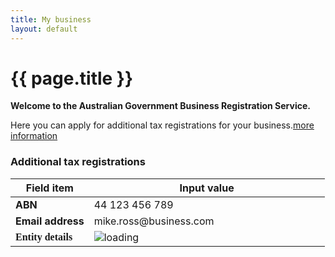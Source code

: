 ```yaml
---
title: My business
layout: default
---
```

<style>
	.result-cell h3 {
		margin: 1em 0 0 0;
	}
	
	h3 em, td em {
		font-weight: normal;
		font-size: 70%;
	}
	
	.cell-icon {
		text-align: center;
	}
	
	.cell-icon img {
		padding: inherit;
	}
	
	.orange {
		color: #ef5a28;
	}
	.red {
		color: #ef0000;
	}
	.green {
		color: #009900;
	}
	.blue {
		color: #3c86c4
	}
	.cell-icon span.fa {
		font-size: 1.5em;
		vertical-align: middle;
	}
	
	.cell-icon span.fa-check-circle {
		font-size: 1.8em;
	}
	
	ul.reg-list > li {
		list-style: none;
		margin-left: -40px;
	}
	
	ul.reg-list li span {
		margin-right: 10px;
	}
	
	table tr td span.fa,
	ul > li span.fa {
	}
	
	table tr td.top {
		vertical-align: top;
	}
	
	td ul {
		margin: 0;
		margin-left: -40px;
	}
	
	ul.reg-list > li span.fa-plus {
		vertical-align: middle;
	}
	
	.bold {
		font-weight: bold;
	}

	button.ico-edit {
		margin-left: 3px;
	}
	
	.input-percent {
		width: 60px !important;
	}
	
	.dashboard-container caption .app-status {
		font-size: 80%;
		margin-top: .5em;
		width: 80%;
	}

	.retrieve, .retrieve1, .retrieve2, .retrieve3 {
		display: none;
	}

	table tbody:nth-of-type(n+2) tr:first-child td {
		border-top: 4px solid #e7e7e7;
	}
	
	button span.fa-user {
		margin-right: 10px;
		font-size: 125%;
	}

	button.ico-remove {
		float: right;
		font-size: 1rem !important;
		color: #fff;
		padding: 7px !important;
		padding-left: 30px !important;
		margin-left: 2px;
		font-weight: normal !important;
		background: url(../img/sprite-trash.png) 2px 2px no-repeat #444;
		background-size: 25px;
		border-radius: 25px;
		border-color: #999;		
	}
	
	button.ico-remove:hover, button.ico-remove:focus {
		background: url(../img/sprite-trash.png) 2px 2px no-repeat #000;
		background-size: 25px;
	}

	button.ico-reload {
		float: right;
		font-size: 1rem !important;
		color: #fff;
		padding: 7px;
		margin-left: 2px;
		font-weight: normal !important;
		background-color: #444;
		border-radius: 25px;
		border-color: #999;		
	}
	
	button.ico-reload span.fa:before {
		background-color: #7d7d7d;
		color: #dedede;
		border-radius: 25px;
		padding: 5px;
		margin-left: -4px;
	}
	
	button.ico-reload[disabled] span.fa.fa-refresh:before {
		background-color: #ddd;
		color: #fff;
	}
	
	button.ico-remove:hover, button.ico-remove:focus {
		background-color: #000;
	}
	
	#registrations {
		position: relative;
	}
	
	#rego-select {
		width:320px;
		background-color: #eee;
	}
	
	span.select-spinner:before {
		position: absolute;
		content: url('{{ site.baseurl }}/img/ajax-loader.gif');
		left: -25px;
		top: 18px;
	}
	
	div.disabled,
	div.disabled button,
	div.disabled a,
	div.disabled label {
		color: #aaa !important;
	}
	
	 div.disabled a:hover {
		background-color: #FFF;
		text-decoration: underline;
	 }
	 
	 ul.btn-list li {
		margin-left: -12px;
	 }
	 /*
	 ul.btn-list > li > button {
		border: 1px solid #eee;
		background-color: #f0f0f0;
		border-radius: 5px;
	 }
	 
	 ul.btn-list > li > button:hover,
	 ul.btn-list > li > button:focus {
		border: 1px solid #aaa;
		background-color: #ddd;
	 }
	 
	 ul.btn-list > li > button:hover > span,
	 ul.btn-list > li > button:focus > span	 {
		display: inline !important;
	 }

	ul.btn-list > li > button:hover > span.fa,
	ul.btn-list > li > button:focus > span.fa {
		margin-left: 10px;
	}
	*/
	
	.branch-spinner img {
		width: 24px;
	}

	.btn-list tr td {
		vertical-align: middle;
	}
	
	td label.label-right {
		font-family: "open_sanslight";
		font-weight: bold;
	}
	
	span.fa-exclamation-circle {
		font-size: 125%;
	}

</style>
<h1 id="heading" tabindex="-1">{{ page.title }}</h1>
<div class="confirmation">
	<div id="main" style="min-height: 500px;">
		<p class="intro"><strong>Welcome to the Australian Government Business Registration Service.</strong></p>
		<p>Here you can apply for additional tax registrations for your business.<a class="cd-btn help" href="#"><span>more information</span></a></p>
		<h3>Additional tax registrations</h3>
		<table id="business-details">
			<thead class="visuallyhidden">
				<tr>
					<th>Field item</th>
					<th>Input value</th>
				</tr>
			</thead>
			<tbody>
				<tr>
					<td width="25%" class="field-name bold" style="vertical-align: middle;">ABN</td>
					<td width="75%" class="input-value" style="vertical-align: middle;">44 123 456 789 <button type="button" id="reload-abn" class="btn ico-reload reload1" style="display: none;"><span class="fa fa-refresh"></span> Reload</button></td>
				</tr>
				<tr>
					<td class="field-name bold">Email address</td>
					<td class="input-value">
						<p style="margin: 0">mike.ross@business.com</p>
					</td>
				</tr>
				<tr>
					<td class="field-name bold"><label class="label-right" for="entity">Entity details</label></td>
					<td class="input-value">
						<span class="retrieve1"><span class="fa fa-times-circle red"></span> Unable to retrieve details! Use the reload button above to try again.</span>						
						<span class="retrieve2 retrieve3"><span class="fa fa-check green"></span> Really Awesome Business Pty Ltd</span>
						<span class="spinner"><img src="{{ site.baseurl }}/img/ajax-loader.gif" alt="loading" /> </span>
					</td>
				</tr>
			</tbody>
		</table>
		<div id="all-content" style="display: none;">
			<h3 id="taxreg-heading">Tax registrations</h3>
			<p>If your business has multiple branches you need to apply for the registrations for individual branches separately.</p>
			<p class="label">Do you want to apply for registrations for a branch?</p>
			<div class="radio-toggle clearfix" style="zoom: .8;">
				<label class="on label-left" for="branchYes"><input id="branchYes" type="radio" name="register-branch"><span>Yes</span></label>
				<label class="off label-right" for="branchNo"><input id="branchNo" type="radio" name="register-branch" checked><span>No</span></label>
			</div>
			<div id="enter-branch" style="display: none">
				<p>Enter the branch number in the field below and click "Retrieve" to update your existing registrations for the selected branch.</p>
				<div id="branch-div">
					<p><label for="branch">Branch number</label><br />
					<input id="branch" type="text" style="width: 100px" /> <button id="branch-retrieve" class="btn btn-inline" type="button">Retrieve</button> <button id="change-branch" type="button" class="btn btn-inline" type="button" style="display: none;">Change branch</button>
					<span class="branch-spinner" style="display: none;"><img src="{{ site.baseurl }}/img/ajax-loader.gif" alt="loading" style="vertical-align: middle"/></span>
					<span id="rego-update-msg" style="display: none;"><span class="fa fa-check green"></span> <span style="font-size: 90%;">registrations updated</span></span></p>
				</div>
			</div>
			<div id="rego-content">
				<h4>Current registrations</h4>
				<span id="reg-spinner" class="spinner"><img src="{{ site.baseurl }}/img/ajax-loader.gif" alt="loading" /></span>
				<p id="no-registrations" style="display: none;"><span class="fa fa-check green"></span> There are no registrations for this branch.</p>
				<p id="unknown"><span class="fa fa-times-circle red"></span> Unable to load registrations! Use the refresh button above to retrieve this information.</p>
				<div id="reg-items" style="display: none;">
					<p>The following tax roles have already been registered with the Australian Taxation Office (ATO):</p>
					<ul id="reg-list" class="reg-list">
						<li id="current-gst"><span id="gst-text"><span class="fa fa-check green"></span> Goods &amp; Services Tax</span></li>
					</ul>
				</div>
				<div id="rego-display" style="display: none;">
					<h4>Registrations added</h4>
					<p>You have provided details to apply for the following tax roles:</p>
					<table>
						<thead class="visuallyhidden">
							<tr>
								<th>Field item</th>
								<th>Input value</th>
							</tr>
						</thead>
						<tbody id="gst-display" style="display: none;">
							<tr>
								<th style="vertical-align: middle"><span class="fa fa-plus orange"></span> Goods &amp; Services Tax (GST)</th>
								<th>
									<span class="fa fa-times-circle red retrieve3" style="vertical-align: sub;"></span>
									<span class="retrieve3" style="vertical-align: sub; font-weight: normal;">Your business is already registered for <strong>GST</strong></span>
									<button type="button" id="delete-gst" class="btn btn-default ico-remove">Remove</button>
									<button type="button" id="edit-gst" class="btn btn-default ico-edit">Edit</button>
								</th>
							</tr>
							<tr>
								<td class="field-name">Registration start date</td>
								<td class="input-value">18/04/2017</td>
							</tr>
							<tr>
								<td class="field-name">Turnover</td>
								<td class="input-value">$0 - $74,999</td>
							</tr>
							<tr>
								<td class="field-name">Lodgement frequency</td>
								<td class="input-value">Annually</td>
							</tr>
							<tr>
								<td class="field-name">Accounting method</td>
								<td class="input-value">Accrual</td>
							</tr>
							<tr>
								<td class="field-name">Import goods?</td>
								<td class="input-value">No</td>
							</tr>
						</tbody>
						<tbody id="payg-display" style="display: none;">
							<tr>
								<th style="vertical-align: middle"><span class="fa fa-plus orange"></span> Pay As You Go (PAYG) Withholding</th>
								<th>
									<button type="button" id="delete-payg" class="btn btn-default ico-remove">Remove</button>
									<button type="button" id="edit-payg" class="btn btn-default ico-edit">Edit</button>
								</th>
							</tr>
							<tr>
								<td class="field-name">Registration start date</td>
								<td class="input-value">18/04/2017</td>
							</tr>
							<tr>
								<td class="field-name">Number of employees</td>
								<td class="input-value">12</td>
							</tr>
							<tr>
								<td class="field-name">Annual witholding amount</td>
								<td class="input-value">$2,000,000</td>
							</tr>
							<tr>
								<td class="field-name">Payment summary report method</td>
								<td class="input-value">Electronic</td>
							</tr>
							<tr>
								<td class="field-name">Royalties, dividends, interest or investment body</td>
								<td class="input-value">No</td>
							</tr>
						</tbody>
						<tbody id="fbt-display" style="display: none;">
							<tr>
								<th style="vertical-align: middle"><span class="fa fa-plus orange"></span> Fringe Benefits Tax (FBT)</th>
								<th>
									<button type="button" id="delete-fbt" class="btn btn-default ico-remove">Remove</button>
									<button type="button" id="edit-fbt" class="btn btn-default ico-edit">Edit</button>
								</th>
							</tr>
							<tr>
								<td class="field-name">Registration start date</td>
								<td class="input-value">18/04/2017</td>
							</tr>
						</tbody>
						<tbody id="ftc-display" style="display: none;">
							<tr>
								<th style="vertical-align: middle"><span class="fa fa-plus orange"></span> Fuel Tax Credits (FTC)</th>
								<th>
									<button type="button" id="delete-ftc" class="btn btn-default ico-remove">Remove</button>
									<button type="button" id="edit-ftc" class="btn btn-default ico-edit">Edit</button>
								</th>
							</tr>
							<tr>
								<td class="field-name">Registration start date</td>
								<td class="input-value">5/04/2017</td>
							</tr>
							<tr>
								<td class="field-name">Heavy vehicles on public roads?</td>
								<td class="input-value">Yes</td>
							</tr>
							<tr>
								<td class="field-name">Fuel type(s)</td>
								<td class="input-value">Petrol</td>
							</tr>
						</tbody>
					</table>
				</div>
				<h4 id="available">Available registrations</h4>
				<p>Select from the following to apply for the associated tax registration:</p>
				<table class="btn-list" style="width: inherit">
					<tbody>
						<tr id="opt-gst">
							<td>Goods and Services Tax (GST)</td>
							<td><button type="button" id="apply-gst" class="btn btn-default ico-edit" style="float: none;">Add</button></td>
						</tr>
						<tr id="opt-payg">
							<td>Pay As You Go (PAYG) Withholding</td>
							<td><button type="button" id="apply-payg" class="btn btn-default ico-edit" style="float: none;">Add</button></td>
						</tr>
						<tr id="opt-fbt">
							<td>Fringe Benefits Tax (FBT)</td>
							<td><button type="button" id="apply-fbt" class="btn btn-default ico-edit" style="float: none;">Add</button></td>
						</tr>
						<tr>
							<td>Luxury Car Tax (LCT)</td>
							<td><button type="button" id="apply-lct" class="btn btn-default ico-edit" style="float: none;">Add</button></td>
						</tr>
						<tr id="opt-ftc">
							<td>Fuel Tax Credits (FTC)</td>
							<td><button type="button" id="apply-ftc" class="btn btn-default ico-edit" style="float: none;">Add</button></td>
						</tr>
						<tr>
							<td>Wine Equalisation Tax (WET)</td>
							<td><button type="button" id="apply-wet" class="btn btn-default ico-edit" style="float: none;">Add</button></td>
						</tr>
					</tbody>
				</table>
				<!-- <div id="registrations" class="grid-row clearfix">
					<div class="col12 last">
						<span class="select-spinner"></span>
						<select id="rego-select" disabled>
							<option id="opt-noopt" value="">loading details</option>
							<option id="opt-gst" value="gst">Goods and Services Tax (GST)</option>
							<option id="opt-payg" value="payg">Pay As You Go (PAYG) Withholding</option>
							<option>Fringe Benefits Tax (FBT)</option>
							<option>Luxury Car Tax (LCT)</option>
							<option>Fuel Tax Credits (FTC)</option>
							<option>Wine Equalisation Tax (WET)</option>
						</select>
						<button id="btn-apply" class="btn btn-inline ajax-button" type="button" disabled>Apply</button>
					</div>
				</div> -->
				<div id="contacts" style="display: none;">
					<h3>Authorised contacts</h3>
					<div>
						<p id="none-added">You may enter details here of a person authorised to be contacted by the Autralian Taxation Office (ATO) regarding your application.</p>
						<div id="auth-display" class="margin-top-075" style="display: none;">
							<table class="margin-bottom-075">
								<thead class="visuallyhidden">
									<tr>
										<th>Field item</th>
										<th>Input value</th>
									</tr>
								</thead>
								<tbody id="ass1" style="display: none;">
									<tr>
										<th style="vertical-align: middle"><span class="fa fa-user blue"></span> Fred Nerk</th>
										<th>
											<button type="button" id="delete-ass1" class="btn btn-default ico-remove">Remove</button>
											<button type="button" id="edit-auth" class="btn btn-default ico-edit">Edit</button>
										</th>
									</tr>
									<tr>
										<td class="field-name">Position</td>
										<td class="input-value">Accountant</td>
									</tr>
									<tr>
										<td class="field-name">Email</td>
										<td class="input-value">fred@email.com</td>
									</tr>
									<tr>
										<td class="field-name">Business hours phone</td>
										<td class="input-value">55555555</td>
									</tr>
									<tr>
										<td class="field-name">Mobile</td>
										<td class="input-value">66666666</td>
									</tr>
									<tr>
										<td class="field-name">After hours phone</td>
										<td class="input-value">0455555555</td>
									</tr>
								</tbody>
							</table>
						</div>
						<div class="margin-top-075">
							<button id="btn-add-contact" class="btn btn-inline ajax-button" type="button">Add contact</button>
						</div>
					</div>
				</div>

				<div id="declaration" style="display: none">
					<h3 class="larger">Declaration</h3>
					<div id="decl-types" style="display: none;">
						<p>The declaration below applies to your application for the following Australian Taxation Office (ATO) registrations:</p>
						<ul>
							<li id="gst-decl" style="display: none;">Goods &amp; Service Tax</li>
							<li id="payg-decl" style="display: none;">Pay As You Go (PAYG) Withholding</li>
						</ul>
					</div>
					<p>Please complete the declaration to submit your changes.</p>
					<div class="grid-row">
						<div class="col4">
							<label class="input-right">Person making the declaration</label>
						</div>
						<div class="col8 last">
							<p>Michael Anthony Ross</p>
						</div>
					</div>
					<div class="grid-row clearfix">
						<div class="col4">
							<label class="input-right" for="position">Position held</label>
						</div>
						<div class="col8 last">
							<input type="text" id="position" value="Director" disabled/>
						</div>
					</div>
					<div id="ajax-container-for-declaration">
						<div class="declaration-wrapper margin-top-075">
							<div class="grid-row">
								<fieldset class="custom-controls">
									<!-- <legend class="larger no-padding">Tax Registrations</legend> -->
									<p>I declare that:</p>
									<p class="custom-controls">
										<input data-val="true" data-val-required="The ATOTrueAndCorrectCheckBox field is required." id="ATOTrueAndCorrectCheckBox" name="ATOTrueAndCorrectCheckBox" type="checkbox" value="true" disabled><input name="ATOTrueAndCorrectCheckBox" type="hidden" value="false">
										<label id="ato-trueandcorrect-check" for="ATOTrueAndCorrectCheckBox">The information provided in this application is true and correct. </label>
									</p>
								</fieldset>
							</div>
							<div class="grid-row">
								<h4>Privacy</h4>
								<p>The information provided to the ABR and the ATO in this form may include personal information. Please refer to the <a href="https://abr.gov.au/General-information/Privacy/Privacy---abr-gov-au-website" target="_blank">ABR privacy policy <span class="visuallyhidden">(opens in new window)</span></a> for more information about how we handle your personal information, your rights to seek access to and correct personal information, and to complain about breaches of privacy.</p>
							</div>
						</div>
					</div>
				</div>
				<div class="controls-container">
					<div class="controls-content">
						<button class="btn btn-default next" id="next-cd-btn" type="button" onclick="location.href='dashboard?action=submit'" disabled>Submit application</button>
						<button class="btn" id="save-btn" onclick="location.href='dashboard?action=submit'">Save for later</button>
					</div>
				</div>
			</div>
		</div>
	</div>
</div>
<div id="gst-form" style="display: none">
	<fieldset class="margin-top-075">
		<legend class="larger">Goods &amp; Services Tax (GST)</legend>
		<div class="grid-row">
			<div class="col4">
				<label class="input-right" for="GstDetails_RegistrationDate">What is the start date of your GST registration? <span class="field-note nowrap">(dd/mm/yyyy)</span></label>
			</div>
			<div class="col8 last">
				<input class="date hasDatepicker" data-val="true" data-val-date="The field RegistrationDate must be a date." id="GstDetails_RegistrationDate" name="GstDetails.RegistrationDate" type="text" value="18/04/2017"><button type="button" class="ui-datepicker-trigger"><span class="fa fa-calendar"></span></button> <a class="cd-btn help" href="#help-taxationgstdetailsregistrationdate"><span>Help - GST start date</span></a>
				<br>Must be your ABN start date or later.
			</div>
		</div>

		<fieldset class="grid-row" id="GstDetails_GstTurnover" tabindex="-1">
			<div class="col4">
				<label for="gst-turnover" class="input-right">What is your annual GST turnover? <a class="cd-btn help" href="#help-taxationgstdetailsgstturnover"><span>Help - GST turnover</span></a></label>
			</div>
				<div class="col8 last custom-controls">
					<p>
						<input id="GstDetails_GstTurnoverTypes_0_" name="GstDetails.GstTurnover" type="radio" value="Item074999">
						<label for="GstDetails_GstTurnoverTypes_0_" id="gst_turnover_label_0">$0 - $74,999</label>
					</p>
					<p>
						<input id="GstDetails_GstTurnoverTypes_1_" name="GstDetails.GstTurnover" type="radio" value="Item75000149999">
						<label for="GstDetails_GstTurnoverTypes_1_" id="gst_turnover_label_1">$75,000 - $149,999</label>
					</p>
					<p>
						<input id="GstDetails_GstTurnoverTypes_2_" name="GstDetails.GstTurnover" type="radio" value="Item1500001999999">
						<label for="GstDetails_GstTurnoverTypes_2_" id="gst_turnover_label_2">$150,000 - $1,999,999</label>
					</p>
					<p>
						<input id="GstDetails_GstTurnoverTypes_3_" name="GstDetails.GstTurnover" type="radio" value="Item200000019999999">
						<label for="GstDetails_GstTurnoverTypes_3_" id="gst_turnover_label_3">$2,000,000 - $19,999,999</label>
					</p>
					<p>
						<input id="GstDetails_GstTurnoverTypes_4_" name="GstDetails.GstTurnover" type="radio" value="Item20MillionAndover">
						<label for="GstDetails_GstTurnoverTypes_4_" id="gst_turnover_label_4">$20 million and over</label>
					</p>
			</div>
		</fieldset>

		<fieldset class="grid-row" id="GstDetails_RequiredToRegisterYesNo" tabindex="-1" style="display: none;">
			<div class="col4">
				
				<p class="label input-right" id="GstDetails_RequiredToRegisterYesNo_lbl">Are you required by law to register for GST?</p>
			</div>
			<div class="col8 last">
				<div class="radio-toggle">
					<label class="on label-left" for="GstDetails_RequiredToRegisterYesNo_Yes">
						<input id="GstDetails_RequiredToRegisterYesNo_Yes" name="GstDetails.RequiredToRegisterYesNo" type="radio" value="Yes">
						<span id="gst_required_yes">Yes</span>
					</label>
					<label class="off label-right" for="GstDetails_RequiredToRegisterYesNo_No">
						<input id="GstDetails_RequiredToRegisterYesNo_No" name="GstDetails.RequiredToRegisterYesNo" type="radio" value="No">
						<span id="gst_required_no">No</span>
					</label>
				</div> <a class="cd-btn help" href="#help-taxationgstdetailsrequiredtoregisteryesno"><span>Help - Goods and Services Tax (GST) registration</span></a>
				
			</div>
		</fieldset>

		<fieldset class="grid-row" id="GstDetails_LodgementLookupCode" tabindex="-1">
			<div class="col4">
				
				<p class="label input-right" id="GstDetails_LodgementLookupCode_lbl">How often will you lodge your activity statements?</p>
				
			</div>
			<div class="col7">
				<div class="radio-toggle" id="GstDetails_LodgementLookupCode_Radio">
					<label class="on label-left" for="GstDetails_LodgementLookupCode_Monthly" id="GstDetails_LodgementLookupCode_Monthly_Label">
						<input id="GstDetails_LodgementLookupCode_Monthly" name="GstDetails.LodgementLookupCode" type="radio" value="Monthly">
						<span id="lodge_monthly">Monthly</span>
					</label>
					<label class="off label-right" for="GstDetails_LodgementLookupCode_Quarterly" id="GstDetails_LodgementLookupCode_Quarterly_Label">
						<input id="GstDetails_LodgementLookupCode_Quarterly" name="GstDetails.LodgementLookupCode" type="radio" value="Quarterly">
						<span id="lodge_quarterly">Quarterly</span>
					</label>
					<label class="off label-right" for="GstDetails_LodgementLookupCode_Annually" id="GstDetails_LodgementLookupCode_Annually_Label" style="display: none;">
						<input id="GstDetails_LodgementLookupCode_Annually" name="GstDetails.LodgementLookupCode" type="radio" value="Annually">
						<span id="lodge_annually">Annually</span>
					</label>
				</div>
				<div id="GstDetails_LodgementLookupCode_Text" style="display: none;">
					<p>For a GST turnover of $20 million and over your activity statements must be lodged monthly.</p>
				</div>
				
			</div>
			<div class="col1 last">
				
			</div>
		</fieldset>

		<fieldset class="grid-row" id="GstDetails_AccountingMethodCashYesNo" tabindex="-1">
			<div class="col4">
				
				<p class="label input-right" id="GstDetails_AccountingMethodCashYesNo_lbl"> Do you plan to account for GST on a cash basis?</p>
			</div>
			<div class="col8 last">
				<div class="radio-toggle">
					<label class="on label-left" for="GstDetails_AccountingMethodCashYesNo_Yes">
						<input id="GstDetails_AccountingMethodCashYesNo_Yes" name="GstDetails.AccountingMethodCashYesNo" type="radio" value="Yes"> 
						<span id="account_cash_yes">Yes</span>
					</label>
					<label class="off label-right" for="GstDetails_AccountingMethodCashYesNo_No">
						<input id="GstDetails_AccountingMethodCashYesNo_No" name="GstDetails.AccountingMethodCashYesNo" type="radio" value="No"> 
						<span id="account_cash_no">No</span>
					</label>
				</div> <a class="cd-btn help" href="#help-taxationgstdetailsaccountingmethodcashyesno"><span>Help - Cash versus Accrual accounting method</span></a>
				
			</div>
		</fieldset>

		<fieldset class="grid-row" id="GstDetails_ImportingGoodsYesNo" tabindex="-1">
			<div class="col4">
				
				<p class="label input-right" id="GstDetails_ImportingGoodsYesNo_lbl">Do you import goods into Australia?</p>
			</div>
			<div class="col8 last">
				<div class="radio-toggle">
					<label class="on label-left" for="GstDetails_ImportingGoodsYesNo_Yes">
						<input id="GstDetails_ImportingGoodsYesNo_Yes" name="GstDetails.ImportingGoodsYesNo" type="radio" value="Yes">
						<span id="import_yes">Yes</span>
					</label>
					<label class="off label-right" for="GstDetails_ImportingGoodsYesNo_No">
						<input id="GstDetails_ImportingGoodsYesNo_No" name="GstDetails.ImportingGoodsYesNo" type="radio" value="No">
						<span id="import_no">No</span>
					</label>
				</div> <a class="cd-btn help" href="#help-taxationgstdetailsimportinggoodsyesno"><span>Help - Importing goods into Australia</span></a>
				
			</div>
		</fieldset>

		<fieldset class="grid-row" id="GstDetails_IsEnterBankDetailsYesNo" tabindex="-1">
			<div class="grid-row">
				<div class="col4">
					
					<p class="label input-right" id="GstDetails_IsEnterBankDetailsYesNo_lbl">Do you want to enter bank account details?</p>
				</div>
				<div class="col8 last">
					<div class="radio-toggle">
						<label class="on label-left" for="GstDetails_IsEnterBankDetailsYesNo_Yes">
							<input data-ajax-action="UpdateBankDetails" data-ajax-target="ajax-container-for-taxationdetails" id="GstDetails_IsEnterBankDetailsYesNo_Yes" name="GstDetails.IsEnterBankDetailsYesNo" type="radio" value="Yes">
							<span id="enter_bank_details_yes">Yes</span>
						</label>
						<label class="off label-right" for="GstDetails_IsEnterBankDetailsYesNo_No">
							<input data-ajax-action="UpdateBankDetails" data-ajax-target="ajax-container-for-taxationdetails" id="GstDetails_IsEnterBankDetailsYesNo_No" name="GstDetails.IsEnterBankDetailsYesNo" type="radio" value="No">
							<span id="enter_bank_details_no">No</span>
						</label>
					</div> 
					
				</div>
			</div>
		</fieldset>
	</fieldset>
	<div class="controls-container">
		<button id="gst-save" class="btn btn-default ajax-button" type="button">Save</button>
		<button id="gst-cancel" class="btn ajax-button" type="button">Cancel</button>
	</div>
</div>
<div id="payg-form" style="display: none;">
	<fieldset>
		<legend class="larger">Pay As You Go (PAYG) Withholding</legend>
		<div class="grid-row">
			<div class="col4">
				<label class="input-right" for="PaygDetails_RegistrationDate">What is the start date of your PAYG registration? <span class="field-note nowrap">(dd/mm/yyyy)</span></label>
			</div>
			<div class="col8 last">
				<input class="gstpaygdate hasDatepicker" data-val="true" data-val-date="The field RegistrationDate must be a date." id="PaygDetails_RegistrationDate" name="PaygDetails.RegistrationDate" type="text" value="18/04/2017"><button type="button" class="ui-datepicker-trigger"><span class="fa fa-calendar"></span></button> <a class="cd-btn help" href="#help-taxationpaygdetailsregistrationdate"><span>Help - Pay As You Go (PAYG) withholding</span></a>
				<br><div>Can't be before your ABN start date.</div>
			</div>
		</div>

		<div class="grid-row">
			<div class="col4">
				<label class="input-right" for="PaygDetails_EstimatedNumberOfPayees">How many employees do you estimate you will pay? <span class="field-note nowrap">(enter a number)</span></label>
			</div>
			<div class="col8 last">
				<input data-val="true" data-val-number="The field EstimatedNumberOfPayees must be a number." id="payg_no_empl" name="PaygDetails.EstimatedNumberOfPayees" type="number" value="12"> <a class="cd-btn help" href="#help-taxationpaygdetailsestimatednumberofpayees"><span>Help - Employees</span></a>
				
			</div>
		</div>

		<div class="grid-row">
			<div class="col4">
				<label class="input-right" for="PaygDetails_EstimatedTaxWithheldAmount">What amount do you expect to withhold from payments to your payees each year? <span class="field-note nowrap">(enter a number)</span></label>
			</div>
			<div class="col8 last">
				<input data-val="true" data-val-number="The field EstimatedTaxWithheldAmount must be a number." id="payg_withhold_amt" name="PaygDetails.EstimatedTaxWithheldAmount" type="number" value="2000000"> <a class="cd-btn help" href="#help-taxationpaygdetailsestimatedtaxwithheldamount"><span>Help - Expected amount of withholding</span></a>
				
			</div>
		</div>

		<fieldset class="grid-row" id="PaygDetails_ReportingMethod" tabindex="-1">
			<div class="col4">
				
				<p class="label input-right" id="payg_report_period">How will you provide your PAYG withholding payment summary annual report to the ATO?</p>
			</div>
			<div class="col8 last">
				<div class="radio-toggle stacked">
					<label class="on label-left" for="PaygDetails_ReportingMethod_Form">
						<input id="PaygDetails_ReportingMethod_Form" name="PaygDetails.ReportingMethod" type="radio" value="P">
						<span id="payg_paysummary_paper">Paper form supplied by the ATO</span>
					</label>
					<label class="off label-right" for="PaygDetails_ReportingMethod_Electronic">
						<input checked="checked" id="PaygDetails_ReportingMethod_Electronic" name="PaygDetails.ReportingMethod" type="radio" value="E">
						<span id="payg_paysummary_electronically">Electronically</span>
					</label>
				</div> <a class="cd-btn help" href="#help-taxationpaygdetailsreportingmethod"><span>Help - Payment summary annual report</span></a>
				
			</div>
		</fieldset>

		<fieldset class="grid-row" id="PaygDetails_InvestmentBodyYesNo" tabindex="-1">
			<div class="col4">
				
				<p class="label input-right" id="PaygDetails_InvestmentBodyYesNo_lbl">Will you pay royalties, dividends or interest to non-residents, or are you an investment body that will pay investment income to Australian residents?</p>
			</div>
			<div class="col8 last">
				<div class="radio-toggle">
					<label class="on label-left" for="PaygDetails_InvestmentBodyYesNo_Yes">
						<input id="PaygDetails_InvestmentBodyYesNo_Yes" name="PaygDetails.InvestmentBodyYesNo" type="radio" value="Yes">
						<span id="payg_investmentbody_yes">Yes</span>
					</label>
					<label class="off label-right" for="PaygDetails_InvestmentBodyYesNo_No">
						<input checked="checked" id="PaygDetails_InvestmentBodyYesNo_No" name="PaygDetails.InvestmentBodyYesNo" type="radio" value="No">
						<span id="payg_investmentbody_no">No</span>
					</label>
				</div> <a class="cd-btn help" href="#help-taxationpaygdetailsinvestmentbodyyesno"><span>Help - Royalties, dividends, interest or investment body</span></a>
				
			</div>
		</fieldset>
	</fieldset>
	<div class="controls-container">
		<button id="payg-save" class="btn btn-default ajax-button" type="button">Save</button>
		<button id="payg-cancel" class="btn ajax-button" type="button">Cancel</button>
	</div>
</div>
<div id="fbt-form" style="display: none">
	<h2>Fringe Benefits Tax (FBT)</h2>
	<fieldset>
		<div class="grid-row">
			<div class="col4">
				<label class="input-right" for="FbtDetails_RegistrationDate">What is the start date of your FBT registration? <span class="field-note nowrap">(dd/mm/yyyy)</span></label>
			</div>
			<div class="col8 last">
				<input class="taxdate hasDatepicker" data-val="true" data-val-date="The field RegistrationDate must be a date." id="fbt_start_date" name="FbtDetails.RegistrationDate" type="text" value="05/04/2017"><button type="button" class="ui-datepicker-trigger"><span class="fa fa-calendar"></span></button> <a class="cd-btn help" href="#help-taxationfbtdetailsregistrationdate"><span>Help - Fringe Benefits Tax (FBT)</span></a>
				<br><div>Can't be before your ABN start date.</div>
			</div>
		</div>
		<div class="grid-row grid-row-reveal">
			<div class="col4">
				<p class="label input-right">Do you want to enter bank account details?</p>
			</div>
			<div class="col8 last">
				<div class="radio-toggle">
					<label class="on label-left" for="FbtDetails_CaptureBankDetails_Yes">
						<input data-ajax-action="UpdateFbtBankDetails" data-ajax-target="ajax-container-for-taxationdetails" data-val="true" data-val-required="The CaptureBankDetails field is required." id="FbtDetails_CaptureBankDetails_Yes" name="FbtDetails.CaptureBankDetails" type="radio" value="Yes">
						<span id="fbt_enterbankdetails_yes">Yes</span>
					</label>
					<label class="off label-right" for="FbtDetails_CaptureBankDetails_No">
						<input checked="checked" data-ajax-action="UpdateFbtBankDetails" data-ajax-target="ajax-container-for-taxationdetails" id="FbtDetails_CaptureBankDetails_No" name="FbtDetails.CaptureBankDetails" type="radio" value="No">
						<span id="fbt_enterbankdetails_no">No</span>
					</label>
				</div> 
				<br><p>If you've already entered financial account details for refunds on this form, and would like to use that account for FBT refunds, select no to continue.</p>
			</div>
		</div>
	</fieldset>
	<div class="controls-container">
		<div class="controls-content">
			<button class="btn btn-default" id="fbt-save" type="button">Save</button>
			<button class="btn cancel" id="fbt-cancel" type="button">Cancel</button>
		</div>
	</div>
</div>
<div id="ftc-form" style="display: none;">
	<h2>Fuel Tax Credits (FTC)</h2>
	<div class="grid-row">
		<div class="col4">
			<label class="input-right" for="FtcDetails_RegistrationDate">What is the start date of your FTC registration? <span class="field-note nowrap">(dd/mm/yyyy)</span></label>
		</div>
		<div class="col8 last">
			<input class="taxdate hasDatepicker" data-val="true" data-val-date="The field RegistrationDate must be a date." id="FtcDetails_RegistrationDate" name="FtcDetails.RegistrationDate" type="text" value="05/04/2017"><button type="button" class="ui-datepicker-trigger"><span class="fa fa-calendar"></span></button> <a class="cd-btn help" href="#help-taxationfctdetailsregistrationdate"><span>Help - FTC start date</span></a>
			<br>Must be your GST start date or later.
		</div>
	</div>
	<fieldset class="grid-row" id="FtcDetails_HeavyVehicleYesNo" tabindex="-1">
		<div class="col4">
			
			<p class="label input-right" id="FtcDetails_HeavyVehicleYesNo_lbl">Will your business use fuel in a vehicle greater than 4.5 tonnes Gross Vehicle Mass (GVM) to travel on public roads?</p>
		</div>
		<div class="col8 last">
			<div class="radio-toggle">
				<label class="on label-left" for="FtcDetails_HeavyVehicleYesNo_Yes">
					<input id="FtcDetails_HeavyVehicleYesNo_Yes" name="FtcDetails.HeavyVehicleYesNo" type="radio" value="Yes">
					<span>Yes</span>
				</label>
				<label class="off label-right" for="FtcDetails_HeavyVehicleYesNo_No">
					<input id="FtcDetails_HeavyVehicleYesNo_No" name="FtcDetails.HeavyVehicleYesNo" type="radio" value="No">
					<span>No</span>
				</label>
			</div> <a class="cd-btn help" href="#help-taxationfctdetailsheavyvehicleyesno"><span>Help - Fuel used in vehicles to travel on public roads</span></a>
			
		</div>
	</fieldset>
	<fieldset class="grid-row" id="FtcDetails_IsFuelProvided" tabindex="-1">
		<div class="col4">
			<p class="label input-right ">What type of fuel will your business use? <a class="cd-btn help" href="#help-taxationfctdetailsfueltype"><span>Help - Types of fuel</span></a></p>
		</div>
		<div class="col8 last custom-controls">
			<p>
				<input data-val="true" data-val-required="The IsPetrolFuel field is required." id="FtcDetails_IsPetrolFuel" name="FtcDetails.IsPetrolFuel" type="checkbox" value="true"><input name="FtcDetails.IsPetrolFuel" type="hidden" value="false">
				<label for="FtcDetails_IsPetrolFuel">Petrol</label>
			</p>
			<p>
				<input data-val="true" data-val-required="The IsDieselFuel field is required." id="FtcDetails_IsDieselFuel" name="FtcDetails.IsDieselFuel" type="checkbox" value="true"><input name="FtcDetails.IsDieselFuel" type="hidden" value="false">
				<label for="FtcDetails_IsDieselFuel">Diesel</label>
			</p>
			<p>
				<input data-val="true" data-val-required="The IsOtherFuel field is required." id="FtcDetails_IsOtherFuel" name="FtcDetails.IsOtherFuel" type="checkbox" value="true"><input name="FtcDetails.IsOtherFuel" type="hidden" value="false">
				<label for="FtcDetails_IsOtherFuel">Other</label>
			</p>
		</div>
	</fieldset>
	<div class="controls-container">
		<div class="controls-content">
			<button id="ftc-save" class="btn btn-default" type="button">Save</button>
			<button id="ftc-cancel" class="btn cancel" type="button">Cancel</button>
		</div>
	</div>
</div>
<div id="contact-form" class="confirmation" style="display: none;">
	<fieldset id="Associates_PersonAssociate_Roles">
		<legend class="larger">Authorised contact</legend>
		<p>You can enter a new contact or copy and modify the details from an existing contact.</p>
		<table>
			<tbody>
				<tr>
					<th colspan="3">Existing contacts</th>
				</tr>
				<tr>
					<td>Fred Nerk</td>
					<td>Accountant</td>
					<td><button type="button" id="copy-contact1" class="btn btn-default ico-edit">Copy</button></td>
				</tr>
				<tr>
					<td>Simon Bourke</td>
					<td>Secretary</td>
					<td><button type="button" id="copy-contact2" class="btn btn-default ico-edit">Copy</button></td>
				</tr>
			</tbody>
		</table>
		<h3 class="margin4">Contact details</h3>
		<div class="grid-row">
			<div class="col4">
				<label class="input-right" for="Associates_PersonAssociate_GivenName">Given name</label>
			</div>
			<div class="col8 last">
				<input id="Associates_PersonAssociate_GivenName" name="Associates.PersonAssociate.GivenName" type="text" value=""> 
				
			</div>
		</div>

		<div class="grid-row">
			<div class="col4">
				<label class="input-right" for="Associates_PersonAssociate_FamilyName">Family name</label>
			</div>
			<div class="col8 last">
				<input id="Associates_PersonAssociate_FamilyName" name="Associates.PersonAssociate.FamilyName" type="text" value=""> 
				
			</div>
		</div>

		<div class="grid-row">
			<div class="col4">
				<label class="input-right" for="Associates_PersonAssociate_TaxFileNumber">Position</label>
			</div>
			<div class="col8 last">
				<input id="Associates_PersonAssociate_TaxFileNumber" name="Associates.PersonAssociate.TaxFileNumber" type="text" value=""> <a class="cd-btn help" href="#help-businessdetailspersondetailstaxfilenumber"><span>Help - Tax File Number (TFN)</span></a>
				
			</div>
		</div>
		
		<div class="grid-row">
			<div class="col4">
				<label class="input-right" for="AuthorisedContacts_AuthorisedContact_BusinessHoursPhone">Business hours phone</label>
			</div>
			<div class="col8 last">
				<input id="AuthorisedContacts_AuthorisedContact_BusinessHoursPhone" name="AuthorisedContacts.AuthorisedContact.BusinessHoursPhone" type="text" value=""> 
				
			</div>
		</div>
		
		<div class="grid-row">
			<div class="col4">
				<label class="input-right" for="AuthorisedContacts_AuthorisedContact_BusinessHoursPhone1">After hours phone</label>
			</div>
			<div class="col8 last">
				<input id="AuthorisedContacts_AuthorisedContact_BusinessHoursPhone1" name="AuthorisedContacts.AuthorisedContact.BusinessHoursPhone1" type="text" value=""> 
				
			</div>
		</div>
		
		<div class="grid-row">
			<div class="col4">
				<label class="input-right" for="AuthorisedContacts_AuthorisedContact_BusinessHoursPhone2">Mobile</label>
			</div>
			<div class="col8 last">
				<input id="AuthorisedContacts_AuthorisedContact_BusinessHoursPhone2" name="AuthorisedContacts.AuthorisedContact.BusinessHoursPhone2" type="text" value=""> 
				
			</div>
		</div>

		<div class="grid-row">
			<div class="col4">
				<label class="input-right" for="ContactDetails_Email">Email</label>
			</div>
			<div class="col8 last">
				<input id="ContactDetails_Email" name="ContactDetails.Email" type="email" value="email@email.com"> <a class="cd-btn help" href="#help-companydetailscontactdetailsemail"><span>Help - Email address</span></a>
				
			</div>
		</div>
		
	</fieldset>
	<div class="controls-content margin-bottom">
	    <div class="controls-container">
		<button class="btn btn-default ajax-button" id="add-contact" type="button">Add</button>
		<button class="btn cancel ajax-button" type="button" id="cancel-contact">Cancel</button>
	    </div>
	</div>
</div>
<div id="dialogOne" style="display:none;">
	<h1>Confirm remove</h1> 
	<p>Are you sure you want remove the application?</p> 
	<input id="remove-gst" type="button" class="btn btn-default" value="Yes, remove"/> 
	<a href="#" class="margin-left-075" onclick='visionaustralia.closeDialog("dialogOne");'>Cancel</a>
</div>
<div id="dialogTwo" style="display:none;">
	<h1>Confirm remove</h1> 
	<p>Are you sure you want remove the application?</p> 
	<input id="remove-payg" type="button" class="btn btn-default" value="Yes, remove"/> 
	<a href="#" class="margin-left-075" onclick='visionaustralia.closeDialog("dialogTwo");'>Cancel</a>
</div>
<div id="dialogThree" style="display:none;">
	<h1>Confirm remove</h1> 
	<p>Are you sure you want remove the associate?</p> 
	<input id="remove-ass1" type="button" class="btn btn-default" value="Yes, remove"/> 
	<a href="#" class="margin-left-075" onclick='visionaustralia.closeDialog("dialogThree");'>Cancel</a>
</div>
<div id="dialogFive" style="display:none;">
	<h1>Confirm remove</h1> 
	<p>Are you sure you want remove the application?</p> 
	<input id="remove-fbt" type="button" class="btn btn-default" value="Yes, remove"/> 
	<a href="#" class="margin-left-075" onclick='visionaustralia.closeDialog("dialogFive");'>Cancel</a>
</div>
<div id="dialogSix" style="display:none;">
	<h1>Confirm remove</h1> 
	<p>Are you sure you want remove the application?</p> 
	<input id="remove-ftc" type="button" class="btn btn-default" value="Yes, remove"/> 
	<a href="#" class="margin-left-075" onclick='visionaustralia.closeDialog("dialogSix");'>Cancel</a>
</div>

<script src="{{ site.baseurl }}/scripts/vadialog.js"></script> 
<script type="text/javascript">
	visionaustralia.addDialog("delete-gst", "dialogOne");
	visionaustralia.addDialog("delete-payg", "dialogTwo");
	visionaustralia.addDialog("delete-ass1", "dialogThree");
	visionaustralia.addDialog("delete-ass2", "dialogFour");
	visionaustralia.addDialog("delete-fbt", "dialogFive");
	visionaustralia.addDialog("delete-ftc", "dialogSix");
</script>
<script src="{{ site.baseurl }}/scripts/jquery.blockUI.js"></script>
<script type="text/javascript">
	function scrollToAndFocus(id) {
		scrollToTargetElement(id);
		var target = $(id);
		if (target) {
			target.focus();
		}
	}
	
	$(document).ready(function () {
	
		//$("#business-details").block({
		//	message: '<p id="loading-status" role="progressbar" aria-valuetext="loading">Retrieving ABN details <img class="loading-ellipsis" src="{{ site.baseurl }}/img/ellipsis.gif" /></p>',
		//	css: {
		//		padding: "10px"
		//	},
		//	overlayCSS: {
		//		backgroundColor: '#bbb',
		//		borderRadius: '10px'
		//	}
		//});
		
		$("footer").hide();
		
		window.setTimeout(function() {
			// $("#business-details").unblock();
			$(".retrieve, .retrieve1").fadeIn('slow');
			$(".spinner, .select-spinner").hide();
			$("#opt-noopt").html("--- select registration ---");
			$("#rego-select").removeAttr("disabled").css("background-color", "#fff");
			// $("#all-content").slideDown("slow");
			$("#reload-abn").show();
			$("#entity").focus();
		}, 2500);
		
		$("#rego-select").change(function(){
			if ($(this).val() == "")
				$("#btn-apply").attr("disabled", true);
			else
				$("#btn-apply").removeAttr("disabled");
		});
		
		$("#btn-apply").click(function() {
			$(this).blur();
			switch ($("#rego-select").val()) {
				case "gst":
					$("#main").hide();
					$("#gst-form").show('fast');
					break;
				case "payg":
					$("#main").hide();
					$("#payg-form").show('fast');
					break;
			}
		});
		
		$("#reload-abn").click(function() {
			$(".retrieve, .retrieve1").hide();
			$("#reload-abn").attr("disabled", true);
			$(".spinner").show();
			if ($("#all-content").is(":visible")) {
				$("#unknown").hide();
				//$("#gst-text").hide();
				$("#current-gst").show();
			}
			window.setTimeout(function() {
				$(".spinner, .select-spinner").hide();
				$(".retrieve, .retrieve2").fadeIn("slow");
				if (!$("#all-content").is(":visible")) {
					$("#all-content").slideDown("slow");
					$("#reload-abn").removeAttr("disabled");
				} else {
					$(".retrieve3").fadeIn("slow");
					$("#reg-items").slideDown("fast")
					//$("#gst-text").show();
					$("#reload-abn").hide();
					$("#opt-gst").hide();
				}
			}, 2000);
		});
		
		$("#apply-gst, #edit-gst").click(function() {
			scrollToAndFocus("body");
			$("#main").hide();
			$("#gst-form").show('fast');
		});
		
		$("#apply-payg, #edit-payg").click(function() {
			scrollToAndFocus("body");
			$("#main").hide();
			$("#payg-form").show('fast');
		});

		$("#apply-fbt, #edit-fbt").click(function() {
			scrollToAndFocus("body");
			$("#main").hide();
			$("#fbt-form").show('fast');
		});
		
		$("#apply-ftc, #edit-ftc").click(function() {
			scrollToAndFocus("body");
			$("#main").hide();
			$("#ftc-form").show('fast');
		});
		
		$("#edit-gst").click(function(){
			scrollToAndFocus("body");
			$("#main").hide();
			$("#gst-form").show('fast');
		});
		
		$("#gst-save").click(function() {
			$("#gst-form").hide();
			$("#no-regos-added").hide();
			$("#rego-display").show();
			$("#contacts").show();
			// $("#gst-decl").show();
			// $("#decl-types").show();
			// $("#next-cd-btn").removeAttr("disabled");
			$("#ATOTrueAndCorrectCheckBox").removeAttr("disabled");
			$("#position").removeAttr("disabled");
			$("#gst-display").show();
			$("#opt-gst").hide();
			$("#rego-select").val("");
			$("#main").show();
			scrollToAndFocus("#taxreg-heading");
			if (!$("#contacts").is(":visible"))
				$("#contacts").slideDown("slow");
			$("#declaration").show();
		});
		
		$("#gst-cancel").click(function() {
			$("#gst-form").hide();
			$("#main").show();
			scrollToAndFocus("#available");
		});
				
		$("#fbt-save").click(function() {
			$("#fbt-form").hide();
			$("#no-regos-added").hide();
			$("#rego-display").show();
			// $("#contacts").show();
			// $("#gst-decl").show();
			// $("#decl-types").show();
			// $("#next-cd-btn").removeAttr("disabled");
			$("#ATOTrueAndCorrectCheckBox").removeAttr("disabled");
			$("#position").removeAttr("disabled");
			$("#fbt-display").show();
			$("#opt-fbt").hide();
			$("#rego-select").val("");
			$("#main").show();
			scrollToAndFocus("#taxreg-heading");
			if (!$("#contacts").is(":visible"))
				$("#contacts").slideDown("slow");
			$("#declaration").show();
		});
		
		$("#fbt-cancel").click(function() {
			$("#fbt-form").hide();
			$("#main").show();
			scrollToAndFocus("#available");
		});
		
		$("#edit-payg").click(function(){
			$("#main").hide();
			$("#payg-form").show('fast');
		});
				
		$("#payg-save").click(function() {
			$("#payg-form").hide();
			$("#no-regos-added").hide();
			$("#rego-display").show();
			$("#contacts").show();
			$("#ATOTrueAndCorrectCheckBox").removeAttr("disabled");
			$("#position").removeAttr("disabled");
			$("#payg-display").show();
			$("#tax-declaration").show();
			$("#opt-payg").hide();
			$("#rego-select").val("");
			$("#main").show();
			scrollToAndFocus("#taxreg-heading");
			if (!$("#contacts").is(":visible"))
				$("#contacts").slideDown("slow");
			$("#declaration").show();
		});
		
		$("#payg-cancel").click(function() {
			$("#payg-form").hide();
			$("#main").show();
			scrollToAndFocus("#available");
		});
		
		$("#ftc-save").click(function() {
			$("#ftc-form").hide();
			$("#no-regos-added").hide();
			$("#rego-display").show();
			$("#ATOTrueAndCorrectCheckBox").removeAttr("disabled");
			$("#position").removeAttr("disabled");
			$("#ftc-display").show();
			$("#tax-declaration").show();
			$("#opt-ftc").hide();
			$("#rego-select").val("");
			$("#main").show();
			scrollToAndFocus("#taxreg-heading");
			if (!$("#contacts").is(":visible"))
				$("#contacts").slideDown("slow");
			$("#declaration").show();
		});
		
		$("#ftc-cancel").click(function() {
			$("#ftc-form").hide();
			$("#main").show();
			scrollToAndFocus("#available");
		});
		
		$("#add-contact").click(function() {
			$("#associate-form").hide();
			$("#none-added").hide();
			$("#auth-display").show();
			$("#contacts").show();
			$("#declaration").show();
			$("#auskey-declaration").show();
			$("#main").show();
			$("#auth-display table tbody:hidden").first().show();
			scrollToAndFocus("#contacts");
			if (!$("#contacts").is(":visible"))
				$("#contacts").slideDown("slow");
			$("#declaration").show();
		});

		$("#gst-cb").click(function() {
			if ($(this).is(":checked")) {
				$("#gst-form").show('fast');
			} else {
				$("#gst-form").hide('fast');
			}
		});
		
		$("#payg-cb").click(function() {
			if ($(this).is(":checked")) {
				$("#payg-form").show('fast');
			} else {
				$("#payg-form").hide('fast');
			}
		});
		
		$("#remove-gst").click(function() {
			visionaustralia.closeDialog("dialogOne");
			$("#gst-display").hide();
			$("#opt-gst").show();
			$("#gst-decl").hide();
			if ($("#rego-display table tbody:visible").length == 0) {
				$("#no-regos-added").show();
				$("#rego-display").hide();
				$("#main").show();
			}
			if ($("#rego-display table tbody:visible").length == 0) {
				$("#contacts").slideUp("fast");
				$("#declaration").hide();
			}
		});
		
		$("#remove-payg").click(function() {
			visionaustralia.closeDialog("dialogTwo");
			$("#payg-display").hide();
			$("#opt-payg").show();
			$("#payg-decl").hide();
			if ($("#rego-display table tbody:visible").length == 0) {
				$("#no-regos-added").show();
				$("#rego-display").hide();
				$("#main").show();
			}
			if ($("#rego-display table tbody:visible").length == 0) {
				$("#contacts").slideUp("fast");
				$("#declaration").hide();
			}
		});
		
		$("#remove-fbt").click(function() {
			visionaustralia.closeDialog("dialogFive");
			$("#fbt-display").hide();
			$("#opt-fbt").show();
			$("#fbt-decl").hide();
			if ($("#rego-display table tbody:visible").length == 0) {
				$("#no-regos-added").show();
				$("#rego-display").hide();
				$("#main").show();
			}
			if ($("#rego-display table tbody:visible").length == 0) {
				$("#contacts").slideUp("fast");
				$("#declaration").hide();
			}
		});
		
		$("#remove-ftc").click(function() {
			visionaustralia.closeDialog("dialogSix");
			$("#ftc-display").hide();
			$("#opt-ftc").show();
			$("#ftc-decl").hide();
			if ($("#rego-display table tbody:visible").length == 0) {
				$("#no-regos-added").show();
				$("#rego-display").hide();
				$("#main").show();
			}
			if ($("#rego-display table tbody:visible").length == 0) {
				$("#contacts").slideUp("fast");
				$("#declaration").hide();
			}
		});
		
		$("#btn-add-contact, #edit-auth").click(function() {
			$(this).blur();
			$("#main").hide();
			$("#contact-form").show('fast');
		});
		
		$("#add-contact").click(function() {
			$(this).blur();
			$("#contact-form").hide();
			$(this).html("Save");
			$("#main").show();
			$("#btn-add-contact").hide();
			scrollToAndFocus("#contacts")
		});
		
		$("#cancel-contact").click(function() {
			$("#contact-form").hide();
			$("#main").show();
			scrollToAndFocus("#contacts")
		});

		$("#ATOTrueAndCorrectCheckBox").click(function() {
			if ($(this).is(":checked")) {
				$("#next-cd-btn").removeAttr("disabled");
			} else {
				$("#next-cd-btn").attr("disabled", true);
			}
		});
		
		$("#remove-ass1").click(function() {
			visionaustralia.closeDialog("dialogThree");
			$("#ass1").hide();
			$("#none-added").show();
			$("#auth-display").hide();
			$("#btn-add-contact").show();
			$("#add-contact").html("Add");
			$("#main").show();
		});
		
		$("#copy-contact1").click(function() {
			$("#Associates_PersonAssociate_GivenName").val("Fred");
			$("#Associates_PersonAssociate_FamilyName").val("Nerk");
			$("#Associates_PersonAssociate_TaxFileNumber").val("Accountant");
			$("#AuthorisedContacts_AuthorisedContact_BusinessHoursPhone").val("55555555");
			$("#AuthorisedContacts_AuthorisedContact_BusinessHoursPhone1").val("66666666");
			$("#AuthorisedContacts_AuthorisedContact_BusinessHoursPhone2").val("0455555555");
			$("#ContactDetails_Email").val("fred@email.com");
		});
		
		$("#copy-contact2").click(function() {
			$("#Associates_PersonAssociate_GivenName").val("Simon");
			$("#Associates_PersonAssociate_FamilyName").val("Bourke");
			$("#Associates_PersonAssociate_TaxFileNumber").val("Secretary");
			$("#AuthorisedContacts_AuthorisedContact_BusinessHoursPhone").val("11111111");
			$("#AuthorisedContacts_AuthorisedContact_BusinessHoursPhone1").val("22222222");
			$("#AuthorisedContacts_AuthorisedContact_BusinessHoursPhone2").val("0433333333");
			$("#ContactDetails_Email").val("simon@email.com");
		});
		
		$("#branch-retrieve").click(function() {
			$(this).blur();
			$("#reg-spinner").css("display", "inline-block");
			$("#no-registrations, #unknown, #reg-items").hide();
			if ($("#reload-abn").is(":visible")) {
				window.setTimeout(retrieveBranch, 2000);
			} else {
				retrieveBranch();
			}
		});
		
		function retrieveBranch() {
			$("#branch").attr("readonly", true);
			$(this).hide();
			$("#branch-retrieve").hide();
			$("#change-branch").show();
			$("#opt-gst").show();
			$("#no-registrations").fadeIn("slow");
			$("#reg-items").hide();
			$("#reg-spinner").hide();
			$("#reload-abn").hide();
			//$("#rego-update-msg").show();
			$("#rego-content").slideDown(function() {
				scrollToAndFocus("#all-content");
			});
		}
		
		$("#change-branch").click(function() {
			$("#branch").removeAttr("readonly");
			$(this).hide();
			$("#branch-retrieve").show();
			//$("#rego-update-msg").hide();
			//$("#rego-content").slideUp();
		});
		
		$("#branchYes").click(function() {
			// $("#rego-update-msg").hide();

			//$("#rego-content").slideUp("fast", function() {
				$("#enter-branch").show("fast", function() {
					window.scrollTo(0,document.body.scrollHeight);
				});
			//});
		});
		$("#branchNo").click(function() {
			$("#enter-branch").hide("fast");
			$("#no-registrations, #unknown, #reg-items").hide();
			if ($("#reload-abn").is(":visible")) {
				$("#unknown").show();
			} else {
				$("#reg-items").show();
			}
			// , function() {
				//$("#rego-content").slideDown("fast", function() {
				//	scrollToAndFocus("#all-content");
				//});
			// });
		});
	});

	/* Drop down settings menu */
	$("nav").accessibleMegaMenu({
		/* prefix for generated unique id attributes, which are required to indicate aria-owns, aria-controls and aria-labelledby */
		uuidPrefix: "accessible-megamenu",
		/* css class used to define the megamenu styling */
		menuClass: "nav-menu",
		/* css class for a top-level navigation item in the megamenu */
		topNavItemClass: "nav-item",
		/* css class for a megamenu panel */
		panelClass: "sub-nav",
		/* css class for a group of items within a megamenu panel */
		panelGroupClass: "sub-nav-group",
		/* css class for the hover state */
		hoverClass: "hover",
		/* css class for the focus state */
		focusClass: "focus",
		/* css class for the open state */
		openClass: "open"
	});
	
</script>

